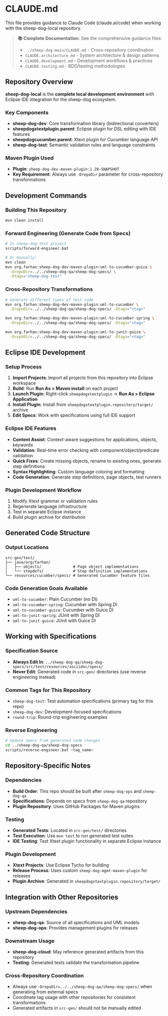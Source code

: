 # CLAUDE.md

This file provides guidance to Claude Code (claude.ai/code) when working with the sheep-dog-local repository.

> **📚 Complete Documentation**: See the comprehensive guidance files:
> - `../sheep-dog-main/CLAUDE.md` - Cross-repository coordination
> - `CLAUDE.architecture.md` - System architecture & design patterns
> - `CLAUDE.development.md` - Development workflows & practices  
> - `CLAUDE.testing.md` - BDD/testing methodologies

## Repository Overview

**sheep-dog-local** is the **complete local development environment** with Eclipse IDE integration for the sheep-dog ecosystem.

### Key Components
- **sheep-dog-dev**: Core transformation library (bidirectional converters)
- **sheepdogxtextplugin.parent**: Eclipse plugin for DSL editing with IDE features
- **sheepdogcucumber.parent**: Xtext plugin for Cucumber language API  
- **sheep-dog-test**: Semantic validation rules and language constraints

### Maven Plugin Used
- **Plugin**: `sheep-dog-dev-maven-plugin:1.28-SNAPSHOT`
- **Key Requirement**: Always use `-DrepoDir` parameter for cross-repository transformations

## Development Commands

### Building This Repository
```bash
mvn clean install
```

### Forward Engineering (Generate Code from Specs)
```bash
# In sheep-dog-test project
scripts/forward-engineer.bat

# Or manually:
mvn clean  
mvn org.farhan:sheep-dog-dev-maven-plugin:uml-to-cucumber-guice \
  -DrepoDir=../../sheep-dog-qa/sheep-dog-specs/ \
  -Dtags="sheep-dog-test"
```

### Cross-Repository Transformations
```bash
# Generate different types of test code
mvn org.farhan:sheep-dog-dev-maven-plugin:uml-to-cucumber \
  -DrepoDir=../../sheep-dog-qa/sheep-dog-specs/ -Dtags="<tag>"

mvn org.farhan:sheep-dog-dev-maven-plugin:uml-to-cucumber-spring \
  -DrepoDir=../../sheep-dog-qa/sheep-dog-specs/ -Dtags="<tag>"

mvn org.farhan:sheep-dog-dev-maven-plugin:uml-to-junit-guice \
  -DrepoDir=../../sheep-dog-qa/sheep-dog-specs/ -Dtags="<tag>"
```

## Eclipse IDE Development

### Setup Process
1. **Import Projects**: Import all projects from this repository into Eclipse workspace
2. **Build**: Run **Run As > Maven install** on each project  
3. **Launch Plugin**: Right-click `sheepdogxtextplugin` → **Run As > Eclipse Application**
4. **Install Plugin**: Install from `sheepdogxtextplugin.repository/target/` archive
5. **Edit Specs**: Work with specifications using full IDE support

### Eclipse IDE Features
- **Content Assist**: Context-aware suggestions for applications, objects, keywords
- **Validation**: Real-time error checking with component/object/predicate validation
- **Quick Fixes**: Create missing objects, rename to existing ones, generate step definitions
- **Syntax Highlighting**: Custom language coloring and formatting
- **Code Generation**: Generate step definitions, page objects, test runners

### Plugin Development Workflow
1. Modify Xtext grammar or validation rules
2. Regenerate language infrastructure
3. Test in separate Eclipse instance
4. Build plugin archive for distribution

## Generated Code Structure

### Output Locations
```
src-gen/test/
├── java/org/farhan/
│   ├── objects/              # Page object implementations
│   └── stepdefs/             # Step definition implementations  
└── resources/cucumber/specs/ # Generated Cucumber feature files
```

### Code Generation Goals Available
- `uml-to-cucumber`: Plain Cucumber (no DI)
- `uml-to-cucumber-spring`: Cucumber with Spring DI
- `uml-to-cucumber-guice`: Cucumber with Guice DI  
- `uml-to-junit-spring`: JUnit with Spring DI
- `uml-to-junit-guice`: JUnit with Guice DI

## Working with Specifications

### Specification Source
- **Always Edit In**: `../sheep-dog-qa/sheep-dog-specs/src/test/resources/asciidoc/specs/`
- **Never Edit**: Generated code in `src-gen/` directories (use reverse engineering instead)

### Common Tags for This Repository
- `sheep-dog-test`: Test automation specifications (primary tag for this repo)
- `sheep-dog-dev`: Development-focused specifications
- `round-trip`: Round-trip engineering examples

### Reverse Engineering
```bash
# Update specs from generated code changes
cd ../sheep-dog-qa/sheep-dog-specs
scripts/reverse-engineer.bat <tag_name>
```

## Repository-Specific Notes

### Dependencies
- **Build Order**: This repo should be built after `sheep-dog-ops` and `sheep-dog-qa`
- **Specifications**: Depends on specs from `sheep-dog-qa` repository
- **Plugin Repository**: Uses GitHub Packages for Maven plugins

### Testing
- **Generated Tests**: Located in `src-gen/test/` directories
- **Test Execution**: Use `mvn test` to run generated test suites
- **IDE Testing**: Test Xtext plugin functionality in separate Eclipse instance

### Plugin Development
- **Xtext Projects**: Use Eclipse Tycho for building
- **Release Process**: Uses custom `sheep-dog-mgmt-maven-plugin` for releases
- **Plugin Archive**: Generated in `sheepdogxtextplugin.repository/target/`

## Integration with Other Repositories

### Upstream Dependencies
- **sheep-dog-qa**: Source of all specifications and UML models
- **sheep-dog-ops**: Provides management plugins for releases

### Downstream Usage  
- **sheep-dog-cloud**: May reference generated artifacts from this repository
- **Testing**: Generated tests validate the transformation pipeline

### Cross-Repository Coordination
- Always use `-DrepoDir=../../sheep-dog-qa/sheep-dog-specs/` when generating from external specs
- Coordinate tag usage with other repositories for consistent transformations
- Generated artifacts in `src-gen/` should not be manually edited